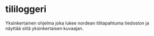 # tililoggeri
Yksinkertainen ohjelma joka lukee nordean tilitapahtuma tiedoston ja näyttää siitä yksinkertaisen kuvaajan.
